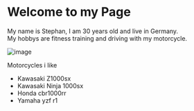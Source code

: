 # Welcome to my Page

My name is Stephan, I am 30 years old and live in Germany.  
My hobbys are fitness training and driving with my motorcycle.

![image](https://github.com/StephanBergmann/StephanBergmann/assets/140319686/bbf4cbc0-606f-4ac1-90d9-6e9737319797)

Motorcycles i like
- Kawasaki Z1000sx
- Kawasaki Ninja 1000sx
- Honda cbr1000rr
- Yamaha yzf r1




